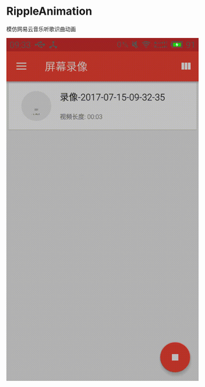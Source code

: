 # RippleAnimation
模仿网易云音乐听歌识曲动画

![](https://github.com/CCCCoder/RippleAnimation/blob/master/app/preview/preview.gif)
